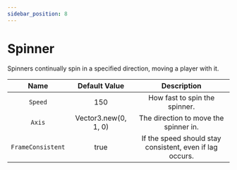 ```yaml
---
sidebar_position: 8
---
```


# Spinner

Spinners continually spin in a specified direction, moving a player with it.

| Name | Default Value | Description
|:-----:|:-----:|:-----:
| `Speed` | 150 | How fast to spin the spinner.
| `Axis` | Vector3.new(0, 1, 0) | The direction to move the spinner in.
| `FrameConsistent` | true | If the speed should stay consistent, even if lag occurs.

